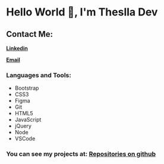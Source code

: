 # Hello World 👋, I'm Theslla Dev

## Contact Me:
**[Linkedin](https://www.linkedin.com/in/thalles-augusto)**

**[Email](mailto:ThesllaDev@hotmail.com)**

### Languages and Tools:

- Bootstrap
- CSS3
- Figma
- Git
- HTML5
- JavaScript
- jQuery
- Node
- VSCode

### You can see my projects at: [Repositories on github](https://github.com/ThesllaDev?tab=repositories)
